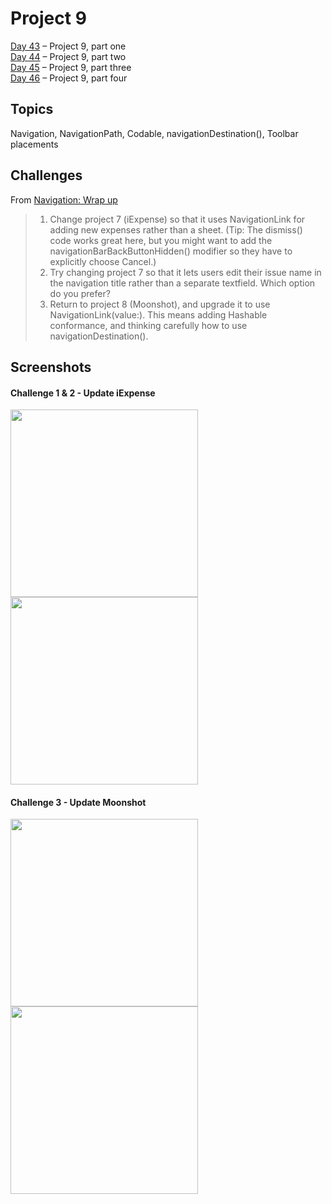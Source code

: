 # Project 9

[Day 43](https://www.hackingwithswift.com/100/swiftui/43) – Project 9, part one <br />
[Day 44](https://www.hackingwithswift.com/100/swiftui/44) – Project 9, part two <br />
[Day 45](https://www.hackingwithswift.com/100/swiftui/45) – Project 9, part three <br />
[Day 46](https://www.hackingwithswift.com/100/swiftui/46) – Project 9, part four

## Topics

Navigation, NavigationPath, Codable, navigationDestination(), Toolbar placements

## Challenges

From [Navigation: Wrap up](https://www.hackingwithswift.com/books/ios-swiftui/navigation-wrap-up)

>1. Change project 7 (iExpense) so that it uses NavigationLink for adding new expenses rather than a sheet. (Tip: The dismiss() code works great here, but you might want to add the navigationBarBackButtonHidden() modifier so they have to explicitly choose Cancel.)
>2. Try changing project 7 so that it lets users edit their issue name in the navigation title rather than a separate textfield. Which option do you prefer?
>3. Return to project 8 (Moonshot), and upgrade it to use NavigationLink(value:). This means adding Hashable conformance, and thinking carefully how to use navigationDestination().

## Screenshots

#### Challenge 1 & 2 - Update iExpense
<img src="https://github.com/ivanov-mi/100-days-of-SwiftUI/assets/12073144/e133d71e-0c1e-4129-aaca-c784a24ef767" width="300">
<img src="https://github.com/ivanov-mi/100-days-of-SwiftUI/assets/12073144/ee7fedf5-5b9c-4573-b5cf-7eac32208e9d" width="300">

#### Challenge 3 - Update Moonshot
<img src="https://github.com/ivanov-mi/100-days-of-SwiftUI/assets/12073144/1abdda8d-4804-44b9-a2d3-9fddc2e52995" width="300">
<img src="https://github.com/ivanov-mi/100-days-of-SwiftUI/assets/12073144/b750b32d-e85c-4c88-b3af-6969e4b8286e" width="300">

